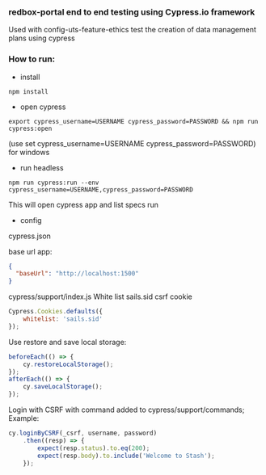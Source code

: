### redbox-portal end to end testing using Cypress.io framework

Used with config-uts-feature-ethics test the creation of data management plans using cypress

### How to run:

- install 
```
npm install
```
- open cypress
```
export cypress_username=USERNAME cypress_password=PASSWORD && npm run cypress:open
```
(use set cypress_username=USERNAME cypress_password=PASSWORD) for windows

- run headless
```
npm run cypress:run --env cypress_username=USERNAME,cypress_password=PASSWORD
```

This will open cypress app and list specs run

- config

cypress.json

base url app:
```json
{
  "baseUrl": "http://localhost:1500"
}
```
cypress/support/index.js
White list sails.sid csrf cookie
```js
Cypress.Cookies.defaults({
    whitelist: 'sails.sid'
});
```
Use restore and save local storage:
```js
beforeEach(() => {
    cy.restoreLocalStorage();
});
afterEach(() => {
    cy.saveLocalStorage();
});
```

Login with CSRF with command added to cypress/support/commands; Example:
```js
cy.loginByCSRF(_csrf, username, password)
    .then((resp) => {
        expect(resp.status).to.eq(200);
        expect(resp.body).to.include('Welcome to Stash');
    });
```
